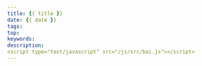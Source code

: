 ```yaml
---
title: {{ title }}
date: {{ date }}
tags:
top:
keywords: 
description: 
<script type="text/javascript" src="/js/src/bai.js"></script>
---
```


